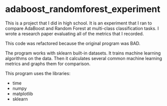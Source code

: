 # adaboost_randomforest_experiment

This is a project that I did in high school. It is an experiment that I ran to compare AdaBoost and
Random Forest at multi-class classification tasks. I wrote a research paper evaluating all of the
metrics that I recorded.

This code was refactored because the original program was BAD.

The program works with sklearn built-in datasets. It trains machine learning algorithms on the data. 
Then it calculates several common machine learning metrics and graphs them for comparison.

This program uses the libraries: 
 - time
 - numpy
 - matplotlib
 - sklearn
